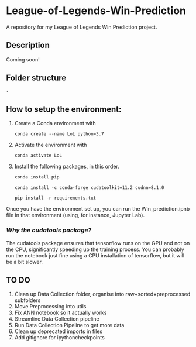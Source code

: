 # League-of-Legends-Win-Prediction
A repository for my League of Legends Win Prediction project.

## Description
Coming soon!

## Folder structure
    - 

## How to setup the environment:

1. Create a Conda environment with
    ```
    conda create --name LoL python=3.7
    ```
2. Activate the environment with
    ```
    conda activate LoL
    ```

3. Install the following packages, in this order.
    ```python 
    conda install pip
    ```
    ``` 
    conda install -c conda-forge cudatoolkit=11.2 cudnn=8.1.0
    ```    
    ``` 
    pip install -r requirements.txt
    ``` 
   

Once you have the environment set up, you can run the Win_prediction.ipnb file in that environment (using, for instance, Jupyter Lab). 

### *Why the cudatools package?*
The cudatools package ensures that tensorflow runs on the GPU and not on the CPU, significantly speeding up the training process. You can probably run the notebook just fine using a CPU installation of tensorflow, but it will be a bit slower. 

## TO DO
1. Clean up Data Collection folder, organise into raw+sorted+preprocessed subfolders
2. Move Preprocessing into utils
3. Fix ANN notebook so it actually works
4. Streamline Data Collection pipeline
5. Run Data Collection Pipeline to get more data
6. Clean up deprecated imports in files
7. Add gitignore for ipythoncheckpoints
